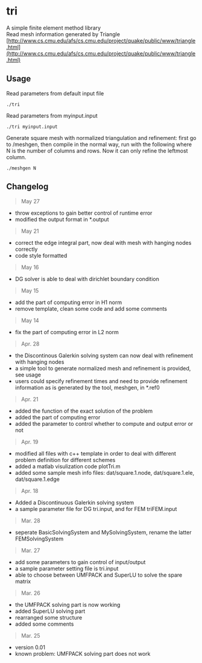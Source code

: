 tri
===
A simple finite element method library<br />
Read mesh information generated by Triangle [http://www.cs.cmu.edu/afs/cs.cmu.edu/project/quake/public/www/triangle.html](http://www.cs.cmu.edu/afs/cs.cmu.edu/project/quake/public/www/triangle.html)<br /> 

Usage
--------
Read parameters from default input file

	./tri

Read parameters from myinput.input

	./tri myinput.input

Generate square mesh with normalized triangulation and refinement: first go to /meshgen, then compile in the normal way, run with the following where N is the number of columns and rows. Now it can only refine the leftmost column.

	./meshgen N

Changelog
--------
> May 27
* throw exceptions to gain better control of runtime error
* modified the output format in *.output
> 
> May 21
* correct the edge integral part, now deal with mesh with hanging nodes correctly
* code style formatted
>
> May 16
* DG solver is able to deal with dirichlet boundary condition
>
> May 15
* add the part of computing error in H1 norm
* remove template, clean some code and add some comments
>
> May 14
* fix the part of computing error in L2 norm
>
> Apr. 28
* the Discontinous Galerkin solving system can now deal with refinement with hanging nodes
* a simple tool to generate normalized mesh and refinement is provided, see usage
* users could specify refinement times and need to provide refinement information as is generated by the tool, meshgen, in *.ref0
>
> Apr. 21
* added the function of the exact solution of the problem
* added the part of computing error
* added the parameter to control whether to compute and output error or not
>
> Apr. 19
* modified all files with c++ template in order to deal with different problem definition for different schemes
* added a matlab visulization code plotTri.m
* added some sample mesh info files: dat/square.1.node, dat/square.1.ele, dat/square.1.edge
>
> Apr. 18
* Added a Discontinuous Galerkin solving system
* a sample parameter file for DG tri.input, and for FEM triFEM.input
>
> Mar. 28
* seperate BasicSolvingSystem and MySolvingSystem, rename the latter FEMSolvingSystem
>
> Mar. 27
* add some parameters to gain control of input/output
* a sample parameter setting file is tri.input
* able to choose between UMFPACK and SuperLU to solve the spare matrix
>
> Mar. 26
* the UMFPACK solving part is now working
* added SuperLU solving part
* rearranged some structure
* added some comments
>
> Mar. 25
* version 0.01
* known problem: UMFPACK solving part does not work
